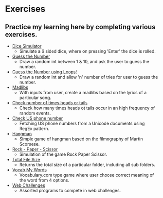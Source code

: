 # Exercises
## Practice my learning here by completing various exercises.

* [Dice Simulator](dice-simulator/single-dice.py)
    * Simulate a 6 sided dice, where on pressing 'Enter' the dice is rolled.
* [Guess the Number](guess-the-number/guess-the-number.py)
    * Draw a random int between 1 & 10, and ask the user to guess the number.
* [Guess the Number using Loops!](guess-the-number/using-loop-guess-the-number.py)
    * Draw a random int and allow 'n' number of tries for user to guess the number.
* [Madlibs](madlibs/madlibs1.py) 
    * With inputs from user, create a madlibs based on the lyrics of a particular song.
* [Check number of times heads or tails](check_number_of_times)
    * Check how many times heads ot tails occur in an high frequency of random events.
* [Check US phone number](check-us-phone-number)
    * Fetching US phone numbers from a Unicode documents using RegEx pattern.
* [Hangman](hangman)
    * Simple game of hangman based on the filmography of Martin Scorsese.
* [Rock - Paper - Scissor](rock_paper_scissor)
    * Simulation of the game Rock Paper Scissor.
* [Total File Size](total-file-size)
    * Returns the total size of a particular folder, including all sub folders.
* [Vocab My Words](vocab_mywords)
    * Vocabulary.com type game where user choose correct meaning of the word from 4 options.
* [Web Challenges](web-challenges)
    * Assorted programs to compete in web challenges.
